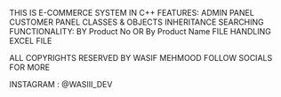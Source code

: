 THIS IS E-COMMERCE SYSTEM IN C++ 
FEATURES:
        ADMIN PANEL
        CUSTOMER PANEL 
        CLASSES & OBJECTS
        INHERITANCE
        SEARCHING FUNCTIONALITY: BY Product No OR By Product Name
        FILE HANDLING EXCEL FILE


ALL COPYRIGHTS RESERVED BY WASIF MEHMOOD 
FOLLOW SOCIALS FOR MORE



INSTAGRAM : @WASIII_DEV
